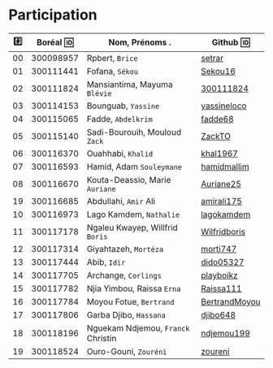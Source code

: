 # Participation

|:hash:| Boréal :id:| Nom, Prénoms .                     |  Github :id:                                          |
|------|------------|------------------------------------|-------------------------------------------------------| 
|   00 |  300098957 | Rpbert, `Brice`                    | [setrar](https://www.hackerrank.com/setrar)           |
|   01 |  300111441 | Fofana, `Sékou`                    | [Sekou16](https://github.com/Sekou16)                 |
|   02 |  300111824 | Mansiantima, Mayuma `Blévie`       | [300111824](https://github.com/300111824)             |
|   03 |  300114153 | Bounguab, `Yassine`                | [yassineloco](https://github.com/yassineloco)         |
|   04 |  300115065 | Fadde, `Abdelkrim`                 | [fadde68](https://github.com/fadde68)                 |
|   05 |  300115140 | Sadi-Bourouih, Mouloud `Zack`      | [ZackTO](https://github.com/ZackTO)                   |
|   06 |  300116370 | Ouahhabi, `Khalid`                 | [khal1967](https://github.com/khal1967)               |
|   07 |  300116593 | Hamid, Adam `Souleymane`           | [hamidmallim](https://github.com/hamidmallim)         |
|   08 |  300116670 | Kouta-Deassio, Marie `Auriane`     | [Auriane25](https://github.com/Auriane25)             |
|   19 |  300116685 | Abdullahi, `Amir` Ali              | [amirali175](https://github.com/amirali175)           |
|   10 |  300116973 | Lago Kamdem, `Nathalie`            | [lagokamdem](https://github.com/lagokamdem)           |
|   11 |  300117178 | Ngaleu Kwayep, Willfrid `Boris`    | [Wilfridboris](https://github.com/Wilfridboris)       |
|   12 |  300117314 | Giyahtazeh, `Mortéza`              | [morti747](https://github.com/morti747)               |
|   13 |  300117444 | Abib, `Idir`                       | [dido05327](https://github.com/dido05327)             |
|   14 |  300117705 | Archange, `Corlings`               | [playboikz](https://github.com/playboikz)             |
|   15 |  300117782 | Njia Yimbou, Raissa `Erna`         | [Raissa111](https://github.com/Raissa111)             |
|   16 |  300117784 | Moyou Fotue, `Bertrand`            | [BertrandMoyou](https://github.com/BertrandMoyou)     |
|   17 |  300117806 | Garba Djibo, `Hassana`             | [djibo648](https://github.com/djibo648)               |
|   18 |  300118196 | Nguekam Ndjemou, `Franck` Christin | [ndjemou199](https://github.com/ndjemou199)           |
|   19 |  300118524 | Ouro-Gouni, `Zouréni`              | [zoureni](https://github.com/zoureni)                 |
